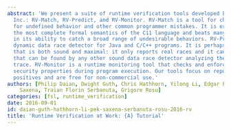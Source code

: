 ```yaml
---
abstract: 'We present a suite of runtime verification tools developed by Runtime Verification
  Inc.: RV-Match, RV-Predict, and RV-Monitor. RV-Match is a tool for checking C programs
  for undefined behavior and other common programmer mistakes. It is extracted from
  the most complete formal semantics of the C11 language and beats many similar tools
  in its ability to catch a broad range of undesirable behaviors. RV-Predict is a
  dynamic data race detector for Java and C/C++ programs. It is perhaps the only tool
  that is both sound and maximal: it only reports real races and it can find all races
  that can be found by any other sound data race detector analyzing the same execution
  trace. RV-Monitor is a runtime monitoring tool that checks and enforces safety and
  security properties during program execution. Our tools focus on reporting no false
  positives and are free for non-commercial use.'
authors: [Philip Daian, Dwight Guth, Chris Hathhorn, Yilong Li, Edgar Pek, Manasvi
    Saxena, Traian Florin Serbanuta, Grigore Rosu]
categories: [fsl, runtime_verification]
date: 2016-09-01
id: daian-guth-hathhorn-li-pek-saxena-serbanuta-rosu-2016-rv
title: 'Runtime Verification at Work: {A} Tutorial'
---
```

